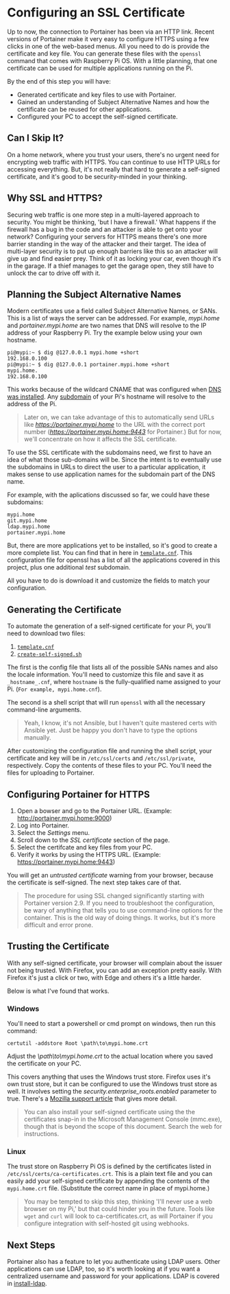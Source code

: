 # Configuring an SSL Certificate
Up to now, the connection to Portainer has been via an HTTP link. Recent versions of Portainer make it very easy to configure HTTPS using a few clicks in one of the web-based menus. All you need to do is provide the certificate and key file. You can generate these files with the `openssl` command that comes with Raspberry Pi OS. With a little planning, that one certificate can be used for multiple applications running on the Pi.

By the end of this step you will have:
* Generated certificate and key files to use with Portainer.
* Gained an understanding of Subject Alternative Names and how the certificate can be reused for other applications.
* Configured your PC to accept the self-signed certificate.

## Can I Skip It?
On a home network, where you trust your users, there's no urgent need for encrypting web traffic with HTTPS. You can continue to use HTTP URLs for accessing everything. But, it's not really that hard to generate a self-signed certificate, and it's good to be security-minded in your thinking.

## Why SSL and HTTPS?
Securing web traffic is one more step in a multi-layered approach to security. You might be thinking, 'but I have a firewall.' What happens if the firewall has a bug in the code and an attacker is able to get onto your network? Configuring your servers for HTTPS means there's one more barrier standing in the way of the attacker and their target. The idea of multi-layer security is to put up enough barriers like this so an attacker will give up and find easier prey. Think of it as locking your car, even though it's in the garage. If a thief manages to get the garage open, they still have to unlock the car to drive off with it.

## Planning the Subject Alternative Names
Modern certificates use a field called Subject Alternative Names, or SANs. This is a list of ways the server can be addressed. For example, _mypi.home_ and _portainer.mypi.home_ are two names that DNS will resolve to the IP address of your Raspberry Pi. Try the example below using your own hostname.

```
pi@mypi:~ $ dig @127.0.0.1 mypi.home +short
192.168.0.100
pi@mypi:~ $ dig @127.0.0.1 portainer.mypi.home +short
mypi.home.
192.168.0.100
```

This works because of the wildcard CNAME that was configured when [DNS was installed](install-dns.md). Any [subdomain](https://en.wikipedia.org/wiki/Subdomain) of your Pi's hostname will resolve to the address of the Pi.

>Later on, we can take advantage of this to automatically send URLs like _https://portainer.mypi.home_ to the URL with the correct port number (_https://portainer.mypi.home:9443_ for Portainer.) But for now, we'll concentrate on how it affects the SSL certificate.

To use the SSL certificate with the subdomains need, we first to have an idea of what those sub-domains will be. Since the intent is to eventually use the subdomains in URLs to direct the user to a particular application, it makes sense to use application names for the subdomain part of the DNS name.

For example, with the aplications discussed so far, we could have these subdomains:

```
mypi.home
git.mypi.home
ldap.mypi.home
portainer.mypi.home
```

But, there are more applications yet to be installed, so it's good to create a more complete list. You can find that in here in [`template.cnf`](https://github.com/DavesCodeMusings/CloudPi/blob/main/ssl/template.cnf). This configuration file for openssl has a list of all the applications covered in this project, plus one additional _test_ subdomain.

All you have to do is download it and customize the fields to match your configuration.

## Generating the Certificate
To automate the generation of a self-signed certificate for your Pi, you'll need to download two files:
1. [`template.cnf`](https://github.com/DavesCodeMusings/CloudPi/blob/main/ssl/template.cnf)
2. [`create-self-signed.sh`](https://github.com/DavesCodeMusings/CloudPi/blob/main/ssl/create-self-signed.sh)

The first is the config file that lists all of the possible SANs names and also the locale information. You'll need to customize this file and save it as `_hostname_.cnf`, where `hostname` is the fully-qualified name assigned to your Pi. (`For example, mypi.home.cnf`).

The second is a shell script that will run `openssl` with all the necessary command-line arguments.

>Yeah, I know, it's not Ansible, but I haven't quite mastered certs with Ansible yet. Just be happy you don't have to type the options manually.

After customizing the configuration file and running the shell script, your certificate and key will be in `/etc/ssl/certs` and `/etc/ssl/private`, respectively. Copy the contents of these files to your PC. You'll need the files for uploading to Portainer.

## Configuring Portainer for HTTPS
1. Open a bowser and go to the Portainer URL. (Example: http://portainer.mypi.home:9000)
2. Log into Portainer.
3. Select the _Settings_ menu.
4. Scroll down to the _SSL certificate_ section of the page.
5. Select the certifcate and key files from your PC.
6. Verify it works by using the HTTPS URL. (Example: https://portainer.mypi.home:9443)

You will get an _untrusted certificate_ warning from your browser, because the certificate is self-signed. The next step takes care of that.

>The procedure for using SSL changed significantly starting with Portainer version 2.9. If you need to troubleshoot the configuration, be wary of anything that tells you to use command-line options for the container. This is the old way of doing things. It works, but it's more difficult and error prone.

## Trusting the Certificate
With any self-signed certificate, your browser will complain about the issuer not being trusted. With Firefox, you can add an exception pretty easily. With Firefox it's just a click or two, with Edge and others it's a little harder.

Below is what I've found that works.

### Windows
You'll need to start a powershell or cmd prompt on windows, then run this command:

```
certutil -addstore Root \path\to\mypi.home.crt
```

Adjust the _\path\to\mypi.home.crt_ to the actual location where you saved the certificate on your PC.

This covers anything that uses the Windows trust store. Firefox uses it's own trust store, but it can be configured to use the Windows trust store as well. It involves setting the _security.enterprise_roots.enabled_ parameter to true. There's a [Mozilla support article](https://support.mozilla.org/en-US/kb/setting-certificate-authorities-firefox) that gives more detail.

>You can also install your self-signed certificate using the the certificates snap-in in the Microsoft Management Console (mmc.exe), though that is beyond the scope of this document. Search the web for instructions.

### Linux
The trust store on Raspberry Pi OS is defined by the certificates listed in `/etc/ssl/certs/ca-certificates.crt`. This is a plain text file and you can easily add your self-signed certificate by appending the contents of the `mypi.home.crt` file. (Substitute the correct name in place of mypi.home.)

>You may be tempted to skip this step, thinking 'I'll never use a web browser on my Pi,' but that could hinder you in the future. Tools like `wget` and `curl` will look to ca-certificates.crt, as will Portainer if you configure integration with self-hosted git using webhooks.

## Next Steps
Portainer also has a feature to let you authenticate using LDAP users. Other applications can use LDAP, too, so it's worth looking at if you want a centralized username and password for your applications. LDAP is covered in [install-ldap](install-ldap.md).
